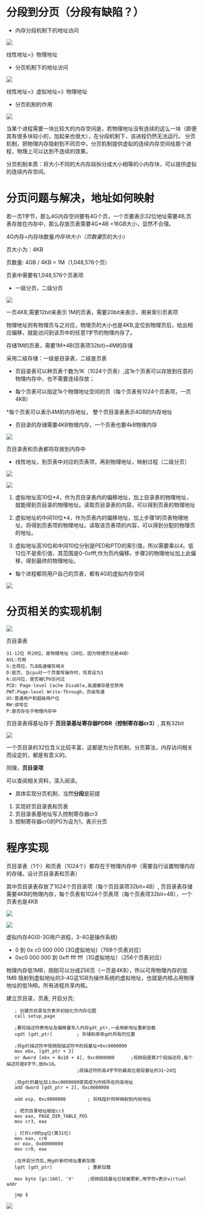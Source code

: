 

# 分段到分页（分段有缺陷？）

* 内存分段机制下的地址访问

![](../04_page/imgs/1.jpg)

线性地址=》物理地址

* 分页机制下的地址访问

![](../04_page/imgs/2.jpg)

线性地址=》虚拟地址=》物理地址

* 分页机制的作用

![](../04_page/imgs/3.jpg)

当某个进程需要一块比较大的内存空间是，若物理地址没有连续的这么一块（即便其有很多块较小的，加起来也很大），在分段机制下，该进程仍然无法运行。
分页机制，把物理内存隐射到不同页中，分页机制提供虚拟的连续内存空间给那个进程，物理上可以达到不连续的效果。

分页机制本质：将大小不同的大内存段拆分成大小相等的小内存块，可以提供虚拟的连续内存空间。

# 分页问题与解决，地址如何映射

若一页1字节，那么4G内存空间要有4G个页，一个页要表示32位地址需要4B,页表存放在内存中，那么存放页表需要4G*4B =16GB大小，显然不合理。

4G内存=内存块数量*内存块大小（页数量*页的大小）

页大小为：4KB

页数量: 4GB / 4KB = 1M（1,048,576个页）

页表中需要有1,048,576个页表项

* 一级分页，二级分页

![](../04_page/imgs/4.jpg)

一页4KB,需要12bit来表示
1M的页表，需要20bit来表示，用来索引页表项

物理地址则有物理页与之对应，物理页的大小也是4KB,定位到物理页后，给出相应偏移，就能访问到该页中的任意1字节的物理内存了。

存储1M的页表，需要1M*4B(页表项32bit)=4M的存储

采用二级存储：一级是目录表，二级是页表

* 页目录表可以种页表个数为1K（1024个页表）,这1k个页表可以存放到任意的物理内存中，也不需要连续存放；

* 每个页表可以指定1k个物理地址空间的页（每个页表有1024个页表项，一页4KB）

*每个页表可以表示4M的内存地址， 整个页目录表表示4GB的内存地址

* 页目录的存储需要4KB物理内存，一个页表也要4kB物理内存

![](../04_page/imgs/5.jpg)

页目录表和页表都将存放到内存中

* 线性地址，到页表中对应的页表项，再到物理地址，映射过程（二级分页）

![](../04_page/imgs/6.jpg)

![](../04_page/imgs/7.jpg)

1. 虚拟地址高10位*4，作为页目录表内的偏移地址，加上目录表的物理地址，就能得到页目录的物理地址。读取页目录表的内容，可以得到页表的物理地址

2. 虚拟地址的中间10位*4，作为页表内的偏移地址，加上步骤1的页表物理地址，将得到页表项的物理地址。读取该页表项的内容，可以得到分配的物理页的地址。

3. 虚拟地址高10位和中间10位分别是PED和PTD的索引值，所以需要乘以4。低12位不是索引值，其范围是0-0xfff,作为页内偏移。步骤2的物理地址加上此偏移，得到最终的物理地址。

* 每个进程都将用户自己的页表，都有4G的虚拟内存空间

![](../04_page/imgs/8.jpg)


# 分页相关的实现机制

![](../04_page/imgs/7.jpg)

页目录表
```
31-12位 共20位，是物理地址（20位，因为物理页也是4KB）
AVL:可用
G:全局位，TLB高速缓存相关
D:脏页，当cpu对一个页面写操作时，将其设为1
A:访问位，是否被CPU访问过
PCD: Page-level Cache Disable,高速缓存是否禁用
PWT:Page-level Write-Through，页级写通
US:普通用户和超级用户位
RW:读写位
P:是否存在于物理内存中
```

页目录表得基址存于 **页目录基址寄存器PDBR（控制寄存器cr3）**, 其有32bit

![](../04_page/imgs/9.jpg)

一个页目录的32位含义比较丰富，这都是为分页机制，分页算法，内存访问相关而设定的，都是有意义的。

同理，**页目录项**

可以查阅相关资料，深入阅读。

* 具体实现分页机制，当然**分段**是前提
1. 实现好页目录表和页表
2. 页目录表基地址写入控制寄存器cr3
3. 控制寄存器cr0的PG为设为1，表示分页


# 程序实现

页目录表（1个）和页表（1024个）都存在于物理内存中（需要自行设置物理内存的存储，设计页目录表和页表）

其中页目录表存放了1024个页目录项（每个页目录项32bit=4B）, 页目录表存储需要4KB的物理内存，每个页表有1024个页表项（每个页表项32bit=4B），一个页表也是4KB

![](../04_page/imgs/10.jpg)

![](../04_page/imgs/11.jpg)

虚拟内存4G(0-3G用户进程，3-4G是操作系统)
* 0 到 0x c0 000 000 (3G虚拟地址)（768个页表对应）
* 0xc0 000 000 到 0xff fff fff（1G虚拟地址）（256个页表对应）

物理内存低1MB，刚刚可以分成256页（一页是4KB），所以可用物理内存的低1MB 隐射到虚拟地址的3-4G这1GB为操作系统的虚拟地址，也就是内核占用物理地址的低1MB。所有进程共享内核。


建立页目录，页表; 开启分页; 
```
   ; 创建页目录及页表并初始化页内存位图
   call setup_page

   ;要将描述符表地址及偏移量写入内存gdt_ptr,一会用新地址重新加载
   sgdt [gdt_ptr]	      ; 存储到原来gdt所有的位置

   ;将gdt描述符中视频段描述符中的段基址+0xc0000000
   mov ebx, [gdt_ptr + 2]  
   or dword [ebx + 0x18 + 4], 0xc0000000      ;视频段是第3个段描述符,每个描述符是8字节,故0x18。
					      ;段描述符的高4字节的最高位是段基址的31~24位

   ;将gdt的基址加上0xc0000000使其成为内核所在的高地址
   add dword [gdt_ptr + 2], 0xc0000000

   add esp, 0xc0000000        ; 将栈指针同样映射到内核地址

   ; 把页目录地址赋给cr3
   mov eax, PAGE_DIR_TABLE_POS
   mov cr3, eax

   ; 打开cr0的pg位(第31位)
   mov eax, cr0
   or eax, 0x80000000
   mov cr0, eax

   ;在开启分页后,用gdt新的地址重新加载
   lgdt [gdt_ptr]             ; 重新加载

   mov byte [gs:160], 'V'     ;视频段段基址已经被更新,用字符v表示virtual addr

   jmp $
```

![](../04_page/imgs/12.jpg)

